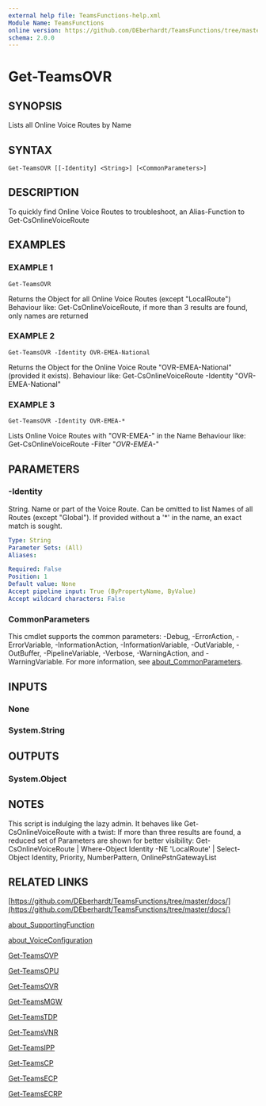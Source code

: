 ```yaml
---
external help file: TeamsFunctions-help.xml
Module Name: TeamsFunctions
online version: https://github.com/DEberhardt/TeamsFunctions/tree/master/docs/
schema: 2.0.0
---
```


# Get-TeamsOVR

## SYNOPSIS
Lists all Online Voice Routes by Name

## SYNTAX

```
Get-TeamsOVR [[-Identity] <String>] [<CommonParameters>]
```

## DESCRIPTION
To quickly find Online Voice Routes to troubleshoot, an Alias-Function to Get-CsOnlineVoiceRoute

## EXAMPLES

### EXAMPLE 1
```
Get-TeamsOVR
```

Returns the Object for all Online Voice Routes (except "LocalRoute")
Behaviour like: Get-CsOnlineVoiceRoute, if more than 3 results are found, only names are returned

### EXAMPLE 2
```
Get-TeamsOVR -Identity OVR-EMEA-National
```

Returns the Object for the Online Voice Route "OVR-EMEA-National" (provided it exists).
Behaviour like: Get-CsOnlineVoiceRoute -Identity "OVR-EMEA-National"

### EXAMPLE 3
```
Get-TeamsOVR -Identity OVR-EMEA-*
```

Lists Online Voice Routes with "OVR-EMEA-" in the Name
Behaviour like: Get-CsOnlineVoiceRoute -Filter "*OVR-EMEA-*"

## PARAMETERS

### -Identity
String.
Name or part of the Voice Route.
Can be omitted to list Names of all Routes (except "Global").
If provided without a '*' in the name, an exact match is sought.

```yaml
Type: String
Parameter Sets: (All)
Aliases:

Required: False
Position: 1
Default value: None
Accept pipeline input: True (ByPropertyName, ByValue)
Accept wildcard characters: False
```

### CommonParameters
This cmdlet supports the common parameters: -Debug, -ErrorAction, -ErrorVariable, -InformationAction, -InformationVariable, -OutVariable, -OutBuffer, -PipelineVariable, -Verbose, -WarningAction, and -WarningVariable. For more information, see [about_CommonParameters](http://go.microsoft.com/fwlink/?LinkID=113216).

## INPUTS

### None
### System.String
## OUTPUTS

### System.Object
## NOTES
This script is indulging the lazy admin.
It behaves like Get-CsOnlineVoiceRoute with a twist:
If more than three results are found, a reduced set of Parameters are shown for better visibility:
Get-CsOnlineVoiceRoute | Where-Object Identity -NE 'LocalRoute' | Select-Object Identity, Priority, NumberPattern, OnlinePstnGatewayList

## RELATED LINKS

[https://github.com/DEberhardt/TeamsFunctions/tree/master/docs/](https://github.com/DEberhardt/TeamsFunctions/tree/master/docs/)

[about_SupportingFunction]()

[about_VoiceConfiguration]()

[Get-TeamsOVP]()

[Get-TeamsOPU]()

[Get-TeamsOVR]()

[Get-TeamsMGW]()

[Get-TeamsTDP]()

[Get-TeamsVNR]()

[Get-TeamsIPP]()

[Get-TeamsCP]()

[Get-TeamsECP]()

[Get-TeamsECRP]()

